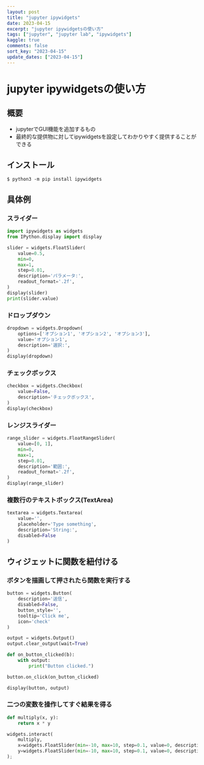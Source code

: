 ```yaml
---
layout: post
title: "jupyter ipywidgets"
date: 2023-04-15
excerpt: "jupyter ipywidgetsの使い方"
tags: ["jupyter", "jupyter lab", "ipywidgets"]
kaggle: true
comments: false
sort_key: "2023-04-15"
update_dates: ["2023-04-15"]
---
```


# jupyter ipywidgetsの使い方

## 概要 
 - jupyterでGUI機能を追加するもの
 - 最終的な提供物に対してipywidgetsを設定してわかりやすく提供することができる

## インストール

```console
$ python3 -m pip install ipywidgets
```

## 具体例

### スライダー

```python
import ipywidgets as widgets
from IPython.display import display

slider = widgets.FloatSlider(
    value=0.5,
    min=0,
    max=1,
    step=0.01,
    description='パラメータ:',
    readout_format='.2f',
)
display(slider)
print(slider.value)
```

### ドロップダウン

```python
dropdown = widgets.Dropdown(
    options=['オプション1', 'オプション2', 'オプション3'],
    value='オプション1',
    description='選択:',
)
display(dropdown)
```

### チェックボックス

```python
checkbox = widgets.Checkbox(
    value=False,
    description='チェックボックス',
)
display(checkbox)
```

### レンジスライダー

```python
range_slider = widgets.FloatRangeSlider(
    value=[0, 1],
    min=0,
    max=1,
    step=0.01,
    description='範囲:',
    readout_format='.2f',
)
display(range_slider)
```

### 複数行のテキストボックス(TextArea)

```python
textarea = widgets.Textarea(
    value='',
    placeholder='Type something',
    description='String:',
    disabled=False
)
```

## ウィジェットに関数を紐付ける

### ボタンを描画して押されたら関数を実行する

```python
button = widgets.Button(
    description='送信',
    disabled=False,
    button_style='',
    tooltip='Click me',
    icon='check'
)

output = widgets.Output()
output.clear_output(wait=True)

def on_button_clicked(b):
    with output:
        print("Button clicked.")

button.on_click(on_button_clicked)

display(button, output)
```

### 二つの変数を操作してすぐ結果を得る

```python
def multiply(x, y):
    return x * y

widgets.interact(
    multiply,
    x=widgets.FloatSlider(min=-10, max=10, step=0.1, value=0, description="x"),
    y=widgets.FloatSlider(min=-10, max=10, step=0.1, value=0, description="y")
);
```

